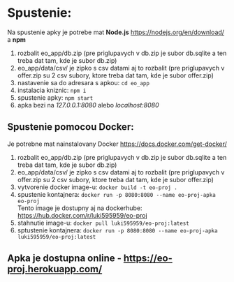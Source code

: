 # Spustenie:
Na spustenie apky je potrebe mat **Node.js** https://nodejs.org/en/download/ a **npm** 
 1. rozbalit eo_app/db.zip (pre priglupavych v db.zip je subor db.sqlite a ten treba dat tam, kde je subor db.zip)
 2. eo_app/data/csv/ je zipko s csv datami aj to rozbalit (pre priglupavych v offer.zip su 2 csv subory, ktore treba dat tam, kde je subor offer.zip)
 3. nastavenie sa do adresara s apkou: ```cd eo_app```
 4. instalacia kniznic:  ```npm i```
 5. spustenie apky: ```npm start```
 6. apka bezi na *127.0.0.1:8080* alebo *localhost:8080* 
 ## Spustenie pomocou Docker:
  Je potrebne mat nainstalovany Docker https://docs.docker.com/get-docker/
  1. rozbalit eo_app/db.zip (pre priglupavych v db.zip je subor db.sqlite a ten treba dat tam, kde je subor db.zip)
  2. eo_app/data/csv/ je zipko s csv datami aj to rozbalit (pre priglupavych v offer.zip su 2 csv subory, ktore treba dat tam, kde je subor offer.zip)
  3. vytvorenie docker image-u: ```docker build -t eo-proj .```
  4. spustenie kontajnera: ```docker run -p 8080:8080 --name eo-proj-apka eo-proj```\
  Tento image je dostupny aj na dockerhube: https://hub.docker.com/r/luki595959/eo-proj
  1. stahnutie image-u: ```docker pull luki595959/eo-proj:latest```
  2. sptustenie kontajnera: ```docker run -p 8080:8080 --name eo-proj-apka luki595959/eo-proj:latest```
 ## Apka je dostupna online - https://eo-proj.herokuapp.com/ 
